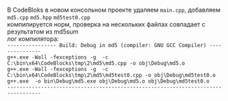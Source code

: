В CodeBloks в новом консольном проекте удаляем `main.cpp`, добавляем `md5.cpp` `md5.hpp` `md5test0.cpp` <br>
компилируется норм, проверка на нескольких файлах совпадает с результатом из md5sum <br>
лог компилятора:<br>
`---------------- Build: Debug in md5 (compiler: GNU GCC Compiler) ---------------`<br>
`g++.exe -Wall -fexceptions -g  -c C:\bin\x64\CodeBlocks\tmp\2\md5\md5.cpp -o obj\Debug\md5.o`<br>
`g++.exe -Wall -fexceptions -g  -c C:\bin\x64\CodeBlocks\tmp\2\md5\md5test0.cpp -o obj\Debug\md5test0.o`<br>
`g++.exe  -o bin\Debug\md5.exe obj\Debug\md5.o obj\Debug\md5test0.o `<br>
`---------------------------------------------------------------------------------`
